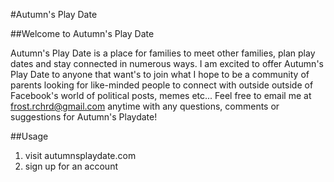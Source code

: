 #Autumn's Play Date

##Welcome to Autumn's Play Date

Autumn's Play Date is a place for families to meet other families, plan play dates and stay connected in numerous ways. I am excited to offer Autumn's Play Date to anyone that want's to join what I hope to be a community of parents looking for like-minded people to connect with outside outside of Facebook's world of political posts, memes etc... Feel free to email me at frost.rchrd@gmail.com anytime with any questions, comments or suggestions for Autumn's Playdate!

##Usage

1) visit autumnsplaydate.com
2) sign up for an account 


